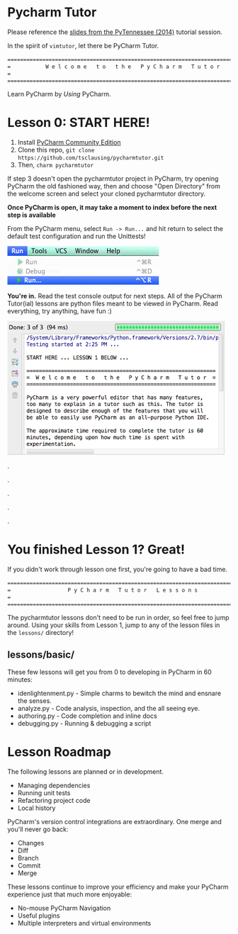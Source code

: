 # Pycharm Tutor

Please reference the [slides from the PyTennessee (2014)](http://slid.es/tsclausing/pycharmtutor/fullscreen)
tutorial session.

In the spirit of `vimtutor`, let there be PyCharm Tutor.

    ===============================================================================
    =           W e l c o m e   t o   t h e   P y C h a r m   T u t o r           =
    ===============================================================================

Learn PyCharm by _Using_ PyCharm.

# Lesson 0: START HERE!

1. Install [PyCharm Community Edition](http://www.jetbrains.com/pycharm/download/)
2. Clone this repo, `git clone https://github.com/tsclausing/pycharmtutor.git`
3. Then, `charm pycharmtutor`

If step 3 doesn't open the pycharmtutor project in PyCharm, try opening PyCharm
the old fashioned way, then and choose "Open Directory" from the welcome screen and
select your cloned pycharmtutor directory.

**Once PyCharm is open, it may take a moment to index before the next step is available**

From the PyCharm menu, select `Run -> Run...` and hit return to select the default
test configuration and run the Unittests!

![run menu](assets/images/run-menu.png)

__You're in.__ Read the test console output for next steps. All of the PyCharm Tutor(ial)
lessons are python files meant to be viewed *in* PyCharm.  Read everything, try
anything, have fun :)

![test output](assets/images/lesson-0.png)

.

.

.

.

.

# You finished Lesson 1? Great!

If you didn't work through lesson one first, you're going to have a bad time.

    ===============================================================================
    =                  P y C h a r m   T u t o r   L e s s o n s                  =
    ===============================================================================

The pycharmtutor lessons don't need to be run in order, so feel free to jump around.
Using your skills from Lesson 1, jump to any of the lesson files in the `lessons/`
directory!

## lessons/basic/

These few lessons will get you from 0 to developing in PyCharm in 60 minutes:

* idenlightenment.py - Simple charms to bewitch the mind and ensnare the senses.
* analyze.py - Code analysis, inspection, and the all seeing eye.
* authoring.py - Code completion and inline docs
* debugging.py - Running & debugging a script

# Lesson Roadmap

The following lessons are planned or in development.

* Managing dependencies
* Running unit tests
* Refactoring project code
* Local history

PyCharm's version control integrations are extraordinary. One merge and you'll
never go back:

* Changes
* Diff
* Branch
* Commit
* Merge

These lessons continue to improve your efficiency and make your PyCharm
experience just that much more enjoyable:

* No-mouse PyCharm Navigation
* Useful plugins
* Multiple interpreters and virtual environments
